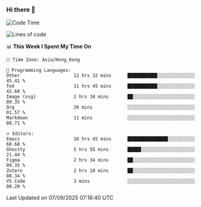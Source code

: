 ### Hi there 👋

<!--
**nicehiro/nicehiro** is a ✨ _special_ ✨ repository because its `README.md` (this file) appears on your GitHub profile.

Here are some ideas to get you started:

- 🔭 I’m currently working on ...
- 🌱 I’m currently learning ...
- 👯 I’m looking to collaborate on ...
- 🤔 I’m looking for help with ...
- 💬 Ask me about ...
- 📫 How to reach me: ...
- 😄 Pronouns: ...
- ⚡ Fun fact: ...
-->

<!--START_SECTION:waka-->
![Code Time](http://img.shields.io/badge/Code%20Time-988%20hrs%201%20min-blue)

![Lines of code](https://img.shields.io/badge/From%20Hello%20World%20I%27ve%20Written-1.9%20million%20lines%20of%20code-blue)

📊 **This Week I Spent My Time On** 

```text
🕑︎ Time Zone: Asia/Hong_Kong

💬 Programming Languages: 
Other                    12 hrs 32 mins      ███████████░░░░░░░░░░░░░░   45.41 % 
TeX                      11 hrs 45 mins      ███████████░░░░░░░░░░░░░░   42.60 % 
Image (svg)              2 hrs 34 mins       ██░░░░░░░░░░░░░░░░░░░░░░░   09.35 % 
Org                      26 mins             ░░░░░░░░░░░░░░░░░░░░░░░░░   01.57 % 
Markdown                 11 mins             ░░░░░░░░░░░░░░░░░░░░░░░░░   00.71 % 

🔥 Editors: 
Emacs                    16 hrs 45 mins      ███████████████░░░░░░░░░░   60.68 % 
Ghostty                  5 hrs 55 mins       █████░░░░░░░░░░░░░░░░░░░░   21.44 % 
Figma                    2 hrs 34 mins       ██░░░░░░░░░░░░░░░░░░░░░░░   09.35 % 
Zotero                   2 hrs 18 mins       ██░░░░░░░░░░░░░░░░░░░░░░░   08.34 % 
VS Code                  3 mins              ░░░░░░░░░░░░░░░░░░░░░░░░░   00.20 % 
```


 Last Updated on 07/09/2025 07:16:40 UTC
<!--END_SECTION:waka-->

